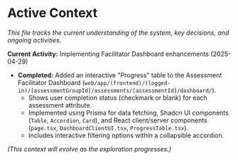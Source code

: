 # Active Context

*This file tracks the current understanding of the system, key decisions, and ongoing activities.*

**Current Activity:** Implementing Facilitator Dashboard enhancements (2025-04-29)

*   **Completed:** Added an interactive "Progress" table to the Assessment Facilitator Dashboard (`web/app/(frontend)/(logged-in)/[assessmentGroupId]/assessments/[assessmentId]/dashboard/`).
    *   Shows user completion status (checkmark or blank) for each assessment attribute.
    *   Implemented using Prisma for data fetching, Shadcn UI components (`Table`, `Accordion`, `Card`), and React client/server components (`page.tsx`, `DashboardClientUI.tsx`, `ProgressTable.tsx`).
    *   Includes interactive filtering options within a collapsible accordion.

*(This context will evolve as the exploration progresses.)*
